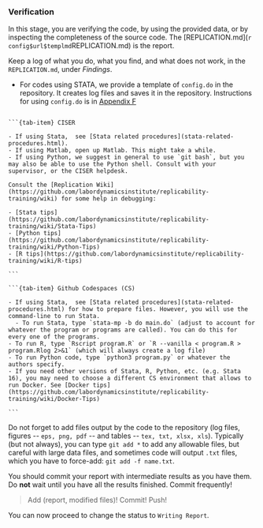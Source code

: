 
### Verification

In this stage, you are verifying the code, by using the provided data, or by inspecting the completeness of the source code. The [REPLICATION.md](`r config$url$templmd`REPLICATION.md) is the report.

Keep a log of what you do, what you find, and what does not work, in the `REPLICATION.md`, under *Findings*.
  - For codes using STATA, we provide a template of `config.do` in the repository. It creates log files and saves it in the repository. Instructions for using `config.do` is in [Appendix F](https://labordynamicsinstitute.github.io/replicability-training-curriculum/using-config-do-in-stata.html)

````{tab-set}

```{tab-item} CISER 

- If using Stata,  see [Stata related procedures](stata-related-procedures.html).
- If using Matlab, open up Matlab. This might take a while.
- If using Python, we suggest in general to use `git bash`, but you may also be able to use the Python shell. Consult with your supervisor, or the CISER helpdesk.

Consult the [Replication Wiki](https://github.com/labordynamicsinstitute/replicability-training/wiki) for some help in debugging:

- [Stata tips](https://github.com/labordynamicsinstitute/replicability-training/wiki/Stata-Tips)
- [Python tips](https://github.com/labordynamicsinstitute/replicability-training/wiki/Python-Tips)
- [R tips](https://github.com/labordynamicsinstitute/replicability-training/wiki/R-tips)

```

```{tab-item} Github Codespaces (CS) 

- If using Stata,  see [Stata related procedures](stata-related-procedures.html) for how to prepare files. However, you will use the command-line to run Stata.
  - To run Stata, type `stata-mp -b do main.do` (adjust to account for whatever the program or programs are called). You can do this for every one of the programs. 
- To run R, type `Rscript program.R` or `R --vanilla < program.R > program.Rlog 2>&1` (which will always create a log file)
- To run Python code, type `python3 program.py` or whatever the authors specify.
- If you need other versions of Stata, R, Python, etc. (e.g. Stata 16), you may need to choose a different CS environment that allows to run Docker. See [Docker tips](https://github.com/labordynamicsinstitute/replicability-training/wiki/Docker-Tips)

```
````

Do not forget to add files output by the code to the repository (log files, figures -- `eps, png, pdf` -- and tables -- `tex, txt, xlsx, xls`). Typically (but not always), you can type `git add *` to add any allowable files, but careful with large data files, and sometimes code will output `.txt` files, which you have to force-add: `git add -f name.txt`.

You should commit your report with intermediate results as you have them. Do __not__ wait until you have all the results finished. Commit frequently!

> Add (report, modified files)! Commit! Push!

You can now proceed to change the status to `Writing Report`.
